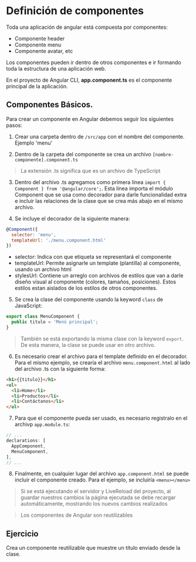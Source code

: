 # Definición de componentes

Toda una aplicación de angular está compuesta por componentes:
* Componente header
* Componente menu
* Componente avatar, etc

Los componentes pueden ir dentro de otros componentes e ir formando toda la estructura de una aplicación web.

En el proyecto de Angular CLI, **app.component.ts** es el componente principal de la aplicación.

## Componentes Básicos.

Para crear un componente en Angular debemos seguir los siguientes pasos:

1. Crear una carpeta dentro de `/src/app` con el nombre del componente. Ejemplo 'menu'

2. Dentro de la carpeta del componente se crea un archivo `[nombre-componente].component.ts`

> La extensión .ts significa que es un archivo de TypeScript

3. Dentro del archivo .ts agregamos como primera línea `import { Component } from '@angular/core';`. Esta línea importa el módulo Component que se usa como decorador para darle funcionalidad extra e incluir las relaciones de la clase que se crea más abajo en el mismo archivo.

4. Se incluye el decorador de la siguiente manera:

```javascript
@Component({
  selector: 'menu',
  templateUrl: './menu.component.html'
})
```

* selector: Indica con que etiqueta se representará el componente
* templateUrl: Permite asignarle un template (plantilla) al componente, usando un archivo html
* stylesUrl: Contiene un arreglo con archivos de estilos que van a darle diseño visual al componente (colores, tamaños, posiciones). Estos estilos estan aislados de los estilos de otros componentes.

5. Se crea la clase del componente usando la keyword `class` de JavaScript:

```javascript
export class MenuComponent {
  public titulo = 'Menú principal';
}
```

> También se está exportando la misma clase con la keyword `export`. De esta manera, la clase se puede usar en otro archivo.

6. Es necesario crear el archivo para el template definido en el decorador. Para el mismo ejemplo, se crearía el archivo `menu.component.html` al lado del archivo .ts con la siguiente forma:

```html
<h1>{{titulo}}</h1>
<ul>
  <li>Home</li>
  <li>Productos</li>
  <li>Contáctanos</li>
</ul>
```

7. Para que el componente pueda ser usado, es necesario registralo en el archivp `app.module.ts`:

```javascript
// ...
declarations: [
  AppComponent,
  MenuComponent,
],
// ...
```

8. Finalmente, en cualquier lugar del archivo `app.component.html` se puede incluir el componente creado. Para el ejemplo, se incluiría `<menu></menu>`

> Si se está ejecutando el servidor y LiveReload del proyecto, al guardar nuestros cambios la página ejecutada se debe recargar automáticamente, mostrando los nuevos cambios realizados

> Los componentes de Angular son reutilizables

## Ejercicio

Crea un componente reutilizable <empleados> que muestre un título enviado desde la clase.
